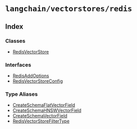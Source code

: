 `langchain/vectorstores/redis`
==============================

Index[](#index "Direct link to Index")
---------------------------------------

### Classes[](#classes "Direct link to Classes")

*   [RedisVectorStore](/docs/api/vectorstores_redis/classes/RedisVectorStore)

### Interfaces[](#interfaces "Direct link to Interfaces")

*   [RedisAddOptions](/docs/api/vectorstores_redis/interfaces/RedisAddOptions)
*   [RedisVectorStoreConfig](/docs/api/vectorstores_redis/interfaces/RedisVectorStoreConfig)

### Type Aliases[](#type-aliases "Direct link to Type Aliases")

*   [CreateSchemaFlatVectorField](/docs/api/vectorstores_redis/types/CreateSchemaFlatVectorField)
*   [CreateSchemaHNSWVectorField](/docs/api/vectorstores_redis/types/CreateSchemaHNSWVectorField)
*   [CreateSchemaVectorField](/docs/api/vectorstores_redis/types/CreateSchemaVectorField)
*   [RedisVectorStoreFilterType](/docs/api/vectorstores_redis/types/RedisVectorStoreFilterType)
